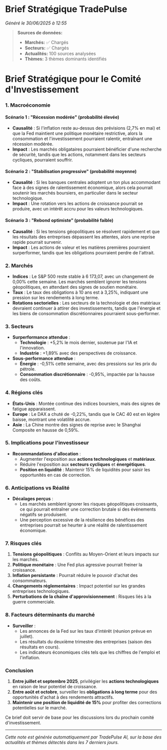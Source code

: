 # Brief Stratégique TradePulse

*Généré le 30/06/2025 à 12:55*

> **Sources de données:**
> - **Marchés:** ✅ Chargés
> - **Secteurs:** ✅ Chargés
> - **Actualités:** 100 sources analysées
> - **Thèmes:** 3 thèmes dominants identifiés

# Brief Stratégique pour le Comité d'Investissement

### 1. Macroéconomie

#### Scénario 1 : "Récession modérée" (probabilité élevée)
- **Causalité** : Si l'inflation reste au-dessus des prévisions (2,7% en mai) et que la Fed maintient une politique monétaire restrictive, alors la consommation et l'investissement pourraient ralentir, entraînant une récession modérée.
- **Impact** : Les marchés obligataires pourraient bénéficier d'une recherche de sécurité, tandis que les actions, notamment dans les secteurs cycliques, pourraient souffrir.

#### Scénario 2 : "Stabilisation progressive" (probabilité moyenne)
- **Causalité** : Si les banques centrales adoptent un ton plus accommodant face à des signes de ralentissement économique, alors cela pourrait soutenir les marchés boursiers, en particulier dans le secteur technologique.
- **Impact** : Une rotation vers les actions de croissance pourrait se produire, avec un intérêt accru pour les valeurs technologiques.

#### Scénario 3 : "Rebond optimiste" (probabilité faible)
- **Causalité** : Si les tensions géopolitiques se résolvent rapidement et que les résultats des entreprises dépassent les attentes, alors une reprise rapide pourrait survenir.
- **Impact** : Les actions de valeur et les matières premières pourraient surperformer, tandis que les obligations pourraient perdre de l'attrait.

### 2. Marchés
- **Indices** : Le S&P 500 reste stable à 6 173,07, avec un changement de 0,00% cette semaine. Les marchés semblent ignorer les tensions géopolitiques, en attendant des signes de soutien monétaire.
- **Taux** : Le taux des obligations à 10 ans est à 3,25%, indiquant une pression sur les rendements à long terme.
- **Rotations sectorielles** : Les secteurs de la technologie et des matériaux devraient continuer à attirer des investissements, tandis que l'énergie et les biens de consommation discrétionnaires pourraient sous-performer.

### 3. Secteurs
- **Surperformance attendue** : 
  - **Technologie** : +5,2% le mois dernier, soutenue par l'IA et l'innovation.
  - **Industrie** : +1,89% avec des perspectives de croissance.
- **Sous-performance attendue** : 
  - **Énergie** : -0,51% cette semaine, avec des pressions sur les prix du pétrole.
  - **Consommation discrétionnaire** : -0,95%, impactée par la hausse des coûts.

### 4. Régions clés
- **États-Unis** : Montée continue des indices boursiers, mais des signes de fatigue apparaissent.
- **Europe** : Le DAX a chuté de -0,22%, tandis que le CAC 40 est en légère baisse, montrant une volatilité accrue.
- **Asie** : La Chine montre des signes de reprise avec le Shanghai Composite en hausse de 0,59%.

### 5. Implications pour l'investisseur
- **Recommandations d'allocation** :
  - Augmenter l'exposition aux **actions technologiques** et **matériaux**.
  - Réduire l'exposition aux **secteurs cycliques** et **énergétiques**.
  - **Position en liquidité** : Maintenir 15% de liquidités pour saisir les opportunités en cas de correction.

### 6. Anticipations vs Réalité
- **Décalages perçus** :
  - Les marchés semblent ignorer les risques géopolitiques croissants, ce qui pourrait entraîner une correction brutale si des événements négatifs se produisent.
  - Une perception excessive de la résilience des bénéfices des entreprises pourrait se heurter à une réalité de ralentissement économique.

### 7. Risques clés
1. **Tensions géopolitiques** : Conflits au Moyen-Orient et leurs impacts sur les marchés.
2. **Politique monétaire** : Une Fed plus agressive pourrait freiner la croissance.
3. **Inflation persistante** : Pourrait réduire le pouvoir d'achat des consommateurs.
4. **Changements réglementaires** : Impact potentiel sur les grandes entreprises technologiques.
5. **Perturbations de la chaîne d'approvisionnement** : Risques liés à la guerre commerciale.

### 8. Facteurs déterminants du marché
- **Surveiller** : 
  - Les annonces de la Fed sur les taux d'intérêt (réunion prévue en juillet).
  - Les résultats du deuxième trimestre des entreprises (saison des résultats en cours).
  - Les indicateurs économiques clés tels que les chiffres de l'emploi et l'inflation.

### Conclusion
1. **Entre juillet et septembre 2025**, privilégier les **actions technologiques** en raison de leur potentiel de croissance.
2. **Entre août et octobre**, surveiller les **obligations à long terme** pour des opportunités d'achat à des rendements attractifs.
3. **Maintenir une position de liquidité de 15%** pour profiter des corrections potentielles sur le marché.

Ce brief doit servir de base pour les discussions lors du prochain comité d'investissement.

---

*Cette note est générée automatiquement par TradePulse AI, sur la base des actualités et thèmes détectés dans les 7 derniers jours.*
